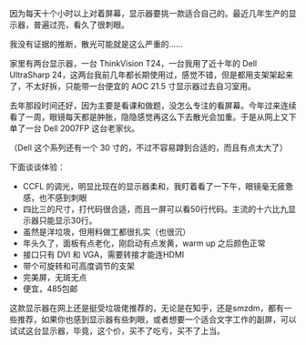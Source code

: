 因为每天十个小时以上对着屏幕，显示器要挑一款适合自己的。最近几年生产的显示器，普遍过亮，看久了很刺眼。



我没有证据的推断，散光可能就是这么严重的……



家里有两台显示器，一台 ThinkVision T24，一台我用了近十年的 Dell UltraSharp 24，这两台我前几年都长期使用过，感觉不错，但是都用支架架起来了，不太好拆，只能带一台便宜的 AOC 21.5 寸显示器过去自习室用。



去年那段时间还好，因为主要是看课和做题，没怎么专注的看屏幕。今年过来连续看了一周，眼镜每天都是肿胀，隐隐感觉再这么下去散光会加重。于是从网上又下单了一台 Dell 2007FP 这台老家伙。



（Dell 这个系列还有一个 30 寸的，不过不容易蹲到合适的，而且有点太大了）



下面谈谈体验：



- CCFL 的调光，明显比现在的显示器柔和，我盯着看了一下午，眼镜毫无疲惫感，也不感到刺眼
- 四比三的尺寸，打代码很合适，而且一屏可以看50行代码。主流的十六比九显示器只能显示30行。
- 虽然是洋垃圾，但用料做工都很扎实（也很沉）
- 年头久了，面板有点老化，刚启动有点发黄，warm up 之后颜色正常
- 接口只有 DVI 和 VGA，需要转接才能连HDMI
- 带个可旋转和可高度调节的支架
- 完美屏，无斑无点
- 便宜，485包邮



这款显示器在网上还是挺受垃圾佬推荐的，无论是在知乎，还是smzdm，都有一些推荐，如果你也感到显示器有些刺眼，或者想要一个适合文字工作的副屏，可以试试这台显示器，毕竟，这个价，买不了吃亏，买不了上当。









